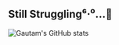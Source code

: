 ## Still Struggling⁶⋅⁰...🤒
![Gautam's GitHub stats](https://github-readme-stats.vercel.app/api?username=gautamajay52&count_private=true&theme=highcontrast&show_icons=true)

<!--
**gautamajay52/gautamajay52** is a ✨ _special_ ✨ repository because its `README.md` (this file) appears on your GitHub profile.

Here are some ideas to get you started:

- 🔭 I’m currently working on ...
- 🌱 I’m currently learning ...
- 👯 I’m looking to collaborate on ...
- 🤔 I’m looking for help with ...
- 💬 Ask me about ...
- 📫 How to reach me: ...
- 😄 Pronouns: ...
- ⚡ Fun fact: ...
-->
